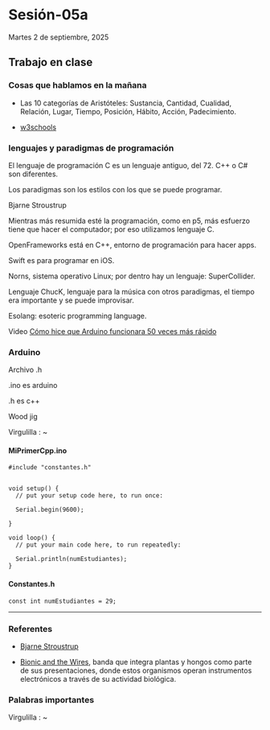 # Sesión-05a

Martes 2 de septiembre, 2025

## Trabajo en clase

### Cosas que hablamos en la mañana

- Las 10 categorías de Aristóteles: Sustancia, Cantidad, Cualidad, Relación, Lugar, Tiempo, Posición, Hábito, Acción, Padecimiento.

- [w3schools](https://www.w3schools.com/cpp/cpp_classes.asp)

### lenguajes y paradigmas de programación

El lenguaje de programación C es un lenguaje antiguo, del 72. C++ o C# son diferentes.

Los paradigmas son los estilos con los que se puede programar.

Bjarne Stroustrup

Mientras más resumida esté la programación, como en p5, más esfuerzo tiene que hacer el computador; por eso utilizamos lenguaje C.

OpenFrameworks está en C++, entorno de programación para hacer apps.

Swift es para programar en iOS.

Norns, sistema operativo Linux; por dentro hay un lenguaje: SuperCollider.

Lenguaje ChucK, lenguaje para la música con otros paradigmas, el tiempo era importante y se puede improvisar.

Esolang: esoteric programming language.

Video [Cómo hice que Arduino funcionara 50 veces más rápido](https://youtu.be/hRqJkfB8uoE?si=kCN-CK4smp2lYXZ2)

### Arduino

Archivo .h

.ino es arduino

.h es c++

Wood jig

Virgulilla : ~

#### MiPrimerCpp.ino

```ccp
#include "constantes.h"


void setup() {
  // put your setup code here, to run once:

  Serial.begin(9600);

}

void loop() {
  // put your main code here, to run repeatedly:

  Serial.println(numEstudiantes);
}
```

#### Constantes.h

```ccp
const int numEstudiantes = 29;
```

---

### Referentes 

- [Bjarne Stroustrup](https://es.wikipedia.org/wiki/Bjarne_Stroustrup)

- [Bionic and the Wires](https://www.instagram.com/p/DOHhiSZkfUl/?img_index=1&igsh=bWZpamJkYW51YmRq), banda que integra plantas y hongos como parte de sus presentaciones, donde estos organismos operan instrumentos electrónicos a través de su actividad biológica.

### Palabras importantes

Virgulilla : ~
